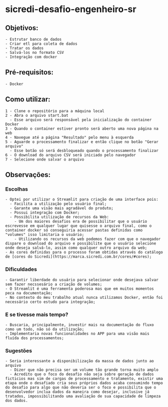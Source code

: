 # sicredi-desafio-engenheiro-sr
## Objetivos:
    - Estrutar banco de dados
    - Criar etl para coleta de dados
    - Tratar os dados
    - Salvá-los no formato CSV
    - Integração com docker
    
## Pré-requisitos:
    - Docker
## Como utilizar:
    1 - Clone o repositório para a máquina local
    2 - Abra o arquivo start.bat
      - Esse arquivo será responsável pela inicialização do container Docker
    3 - Quando o container estiver pronto será aberto uma nova página na web
    4 - Navegue até a página "Resultado" pelo menu à esquerda
    5 - Aguarde o processamento finalizar e então clique no botão "Gerar arquivo"
      - Esse botão só será desbloqueado quando o processamento finalizar
    6 - O download do arquivo CSV será iniciado pelo navegador
    7 - Selecione onde salvar o arquivo

## Observações:
  ### Escolhas
    - Optei por utilizar o Streamlit para criação de uma interface pois:
      - Facilita a utilização pelo usuário final;
      - Garante uma visão mais agradável do produto;
      - Possui integração com Docker;
      - Possibilita utilização de recursos da Web:
        - Um dos maiores desafios era de possibilitar que o usuário escrevesse em qualquer lugar que quisesse o arquivo final, como o container docker só conseguiria acessar pastas definidas como "volumes" isso limitaria o usuário;
        - Utilizando os recursos da web podemos fazer com que o navegador dispare o download do arquivo e possibilite que o usuário selecione onde deseja salvá-lo, assim como qualquer outro arquivo da web;
    - As cores definidas para o processo foram obtidas através do catálogo de [cores do Sicredi](https://marca.sicredi.com.br/cores/#cores);
  ### Dificuldades
    - Garantir liberdade do usuário para selecionar onde desejava salvar sem fazer necssesário a criação de volumes;
    - O Streamlit é uma ferramenta poderosa mas que em muitos momentos peca na documentação;
    - No contexto do meu trabalho atual nunca utilizamos Docker, então foi necessário certo estudo para integração;
  ### E se tivesse mais tempo?
    - Buscaria, principalmente, investir mais na documentação do fluxo como um todo, não só da utilização;
    - Implementaria novas funcionalidades no APP para uma visão mais fluída dos processamentos;
  ### Sugestões
    - Seria interessante a disponibilização da massa de dados junto ao arquivo
      - Dizer que não precisa ser um volume tão grande torna muito amplo
      - Acredito que o foco do desafio não seja sobre geração de dados ficticios mas sim de cargas de processamento e tratamento, existir uma etapa onde o desafiado cria seus próprios dados acaba consumindo tempo do desafio para algo que não deveria ser o foco e possibilita que o desenvolvedor inclua dados da maneira como desejar, inclusive já tratados, impossibilitando uma avaliação de sua capacidade de limpeza dos dados.


      

